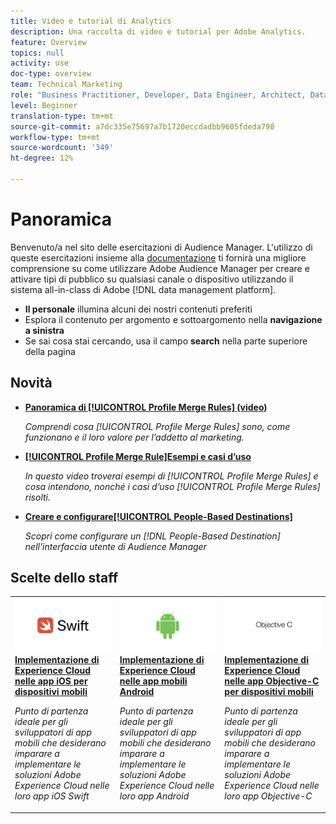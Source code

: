 ```yaml
---
title: Video e tutorial di Analytics
description: Una raccolta di video e tutorial per Adobe Analytics.
feature: Overview
topics: null
activity: use
doc-type: overview
team: Technical Marketing
role: "Business Practitioner, Developer, Data Engineer, Architect, Data Architect, Administrator, Leader"
level: Beginner
translation-type: tm+mt
source-git-commit: a7dc335e75697a7b1720eccdadbb9605fdeda798
workflow-type: tm+mt
source-wordcount: '349'
ht-degree: 12%

---
```



# Panoramica

Benvenuto/a nel sito delle esercitazioni di Audience Manager.  L&#39;utilizzo di queste esercitazioni insieme alla [documentazione](https://experienceleague.adobe.com/docs/audience-manager/user-guide/aam-home.html) ti fornirà una migliore comprensione su come utilizzare Adobe Audience Manager per creare e attivare tipi di pubblico su qualsiasi canale o dispositivo utilizzando il sistema all-in-class di Adobe [!DNL data management platform].

* **Il personale** illumina alcuni dei nostri contenuti preferiti
* Esplora il contenuto per argomento e sottoargomento nella **navigazione a sinistra**
* Se sai cosa stai cercando, usa il campo **search** nella parte superiore della pagina

## Novità

* **[Panoramica di  [!UICONTROL Profile Merge Rules] (video)](build-and-manage-audiences/profile-merge/overview-of-profile-merge-rules.md)**

   *Comprendi cosa  [!UICONTROL Profile Merge Rules] sono, come funzionano e il loro valore per l’addetto al marketing.*

* **[[!UICONTROL Profile Merge Rule]Esempi e casi d’uso](build-and-manage-audiences/profile-merge/profile-merge-rule-examples-and-use-cases.md)**

   *In questo video troverai esempi di  [!UICONTROL Profile Merge Rules] e cosa intendono, nonché i casi d’uso  [!UICONTROL Profile Merge Rules] risolti.*

* **[Creare e configurare[!UICONTROL People-Based Destinations]](data-activation/people-based-destinations/create-and-configure-people-based-destinations.md)**

   *Scopri come configurare un  [!DNL People-Based Destination] nell’interfaccia utente di Audience Manager*

## Scelte dello staff

<table>
<tr>
  <td>
    <a href="https://docs.adobe.com/content/help/en/experience-cloud/implementing-in-mobile-ios-swift-apps-with-launch/index.html">
      <img alt="immagine miniatura per l’esercitazione "Implementazione di Experience Cloud nelle applicazioni iOS Swift per dispositivi mobili"" src="assets/thumb_swift.png" />
    </a>
    <div>
      <a href="https://docs.adobe.com/content/help/en/experience-cloud/implementing-in-mobile-ios-swift-apps-with-launch/index.html">
    <strong>Implementazione di Experience Cloud nelle app iOS per dispositivi mobili</strong>
    </a>
    </div>
    <p>
    <em>Punto di partenza ideale per gli sviluppatori di app mobili che desiderano imparare a implementare le soluzioni Adobe Experience Cloud nelle loro app iOS Swift</em>
    <p>
  </td>
  <td>
    <a href="https://docs.adobe.com/content/help/en/experience-cloud/implementing-in-mobile-android-apps-with-launch/index.html">
      <img alt="immagine in miniatura per il tutorial "Implementazione di Experience Cloud nelle applicazioni Android per dispositivi mobili"" src="assets/thumb_android.png" />
    </a>
    <div>
      <a href="https://docs.adobe.com/content/help/en/experience-cloud/implementing-in-mobile-android-apps-with-launch/index.html">
    <strong>Implementazione di Experience Cloud nelle app mobili Android</strong>
    </a>
    </div>
    <p>
    <em>Punto di partenza ideale per gli sviluppatori di app mobili che desiderano imparare a implementare le soluzioni Adobe Experience Cloud nelle loro app Android</em>
    <p>
  </td>
  <td>
    <a href="https://docs.adobe.com/content/help/en/experience-cloud/implementing-in-mobile-ios-objective-c-apps-with-launch/index.html">
      <img alt="immagine miniatura per il tutorial "Implementazione di Experience Cloud nelle applicazioni Objective-C per dispositivi mobili"" src="assets/thumb_objective_c.png" />
    </a>
    <div>
      <a href="https://docs.adobe.com/content/help/en/experience-cloud/implementing-in-mobile-ios-objective-c-apps-with-launch/index.html">
    <strong>Implementazione di Experience Cloud nelle app Objective-C per dispositivi mobili</strong>
    </a>
    </div>
    <p>
    <em>Punto di partenza ideale per gli sviluppatori di app mobili che desiderano imparare a implementare le soluzioni Adobe Experience Cloud nelle loro app Objective-C</em>
    <p>
  </td>
</tr>
</table>
